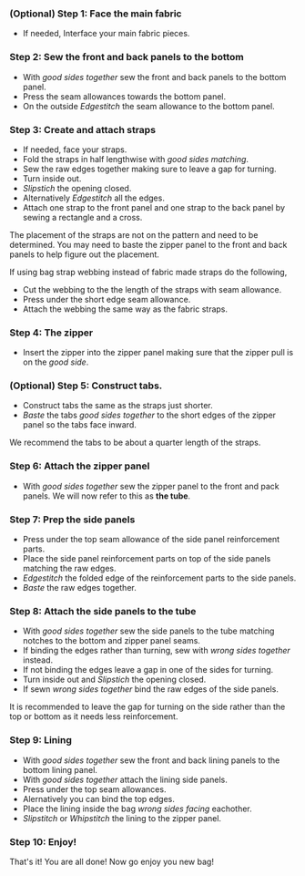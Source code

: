 ### (Optional) Step 1: Face the main fabric

-   If needed, Interface your main fabric pieces.

### Step 2: Sew the front and back panels to the bottom

-   With _good sides together_ sew the front and back panels to the bottom panel.
-   Press the seam allowances towards the bottom panel.
-   On the outside _Edgestitch_ the seam allowance to the bottom panel.

### Step 3: Create and attach straps

-   If needed, face your straps.
-   Fold the straps in half lengthwise with _good sides matching_.
-   Sew the raw edges together making sure to leave a gap for turning.
-   Turn inside out.
-   _Slipstich_ the opening closed.
-   Alternatively _Edgestitch_ all the edges.
-   Attach one strap to the front panel and one strap to the back panel by sewing a rectangle and a cross.

<Warning>

The placement of the straps are not on the pattern and need to be determined. You may need to baste the zipper panel to the front and back panels to help figure out the placement.

</Warning>

<Note>

If using bag strap webbing instead of fabric made straps do the following,

-   Cut the webbing to the the length of the straps with seam allowance.
-   Press under the short edge seam allowance.
-   Attach the webbing the same way as the fabric straps.

</Note>

### Step 4: The zipper

-   Insert the zipper into the zipper panel making sure that the zipper pull is on the _good side_.

### (Optional) Step 5: Construct tabs.

-   Construct tabs the same as the straps just shorter.
-   _Baste_ the tabs _good sides together_ to the short edges of the zipper panel so the tabs face inward.

<Tip>

We recommend the tabs to be about a quarter length of the straps.

</Tip>

### Step 6: Attach the zipper panel

-   With _good sides together_ sew the zipper panel to the front and pack panels. We will now refer to this as **the tube**.

### Step 7: Prep the side panels

-   Press under the top seam allowance of the side panel reinforcement parts.
-   Place the side panel reinforcement parts on top of the side panels matching the raw edges.
-   _Edgestitch_ the folded edge of the reinforcement parts to the side panels.
-   _Baste_ the raw edges together.

### Step 8: Attach the side panels to the tube

-   With _good sides together_ sew the side panels to the tube matching notches to the bottom and zipper panel seams.
-   If binding the edges rather than turning, sew with _wrong sides together_ instead.
-   If not binding the edges leave a gap in one of the sides for turning.
-   Turn inside out and _Slipstich_ the opening closed.
-   If sewn _wrong sides together_ bind the raw edges of the side panels.

<Note>

It is recommended to leave the gap for turning on the side rather than the top or bottom as it needs less reinforcement.

</Note>

### Step 9: Lining

-   With _good sides together_ sew the front and back lining panels to the bottom lining panel.
-   With _good sides together_ attach the lining side panels.
-   Press under the top seam allowances.
-   Alernatively you can bind the top edges.
-   Place the lining inside the bag _wrong sides facing_ eachother.
-   _Slipstitch_ or _Whipstitch_ the lining to the zipper panel.

### Step 10: Enjoy!

That's it! You are all done! Now go enjoy you new bag!

